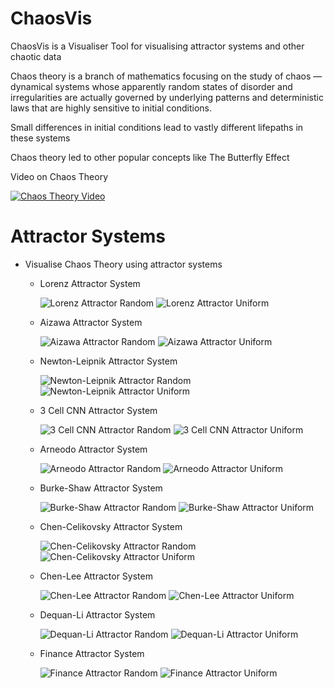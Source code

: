 # ChaosVis
 ChaosVis is a Visualiser Tool for visualising attractor systems and other chaotic data
 
 Chaos theory is a branch of mathematics focusing on the study of chaos — dynamical systems whose apparently random states of disorder and irregularities are actually governed by underlying patterns and deterministic laws that are highly sensitive to initial conditions.

 Small differences in initial conditions lead to vastly different lifepaths in these systems

 Chaos theory led to other popular concepts like The Butterfly Effect

 Video on Chaos Theory
   
 [![Chaos Theory Video](https://img.youtube.com/vi/fDek6cYijxI/0.jpg)](https://www.youtube.com/watch?v=fDek6cYijxI)

# Attractor Systems
   - Visualise Chaos Theory using attractor systems
      - Lorenz Attractor System

        ![Lorenz Attractor Random](GeneratedVisualisations/LorenzAttractor_Random.gif)
        ![Lorenz Attractor Uniform](GeneratedVisualisations/LorenzAttractor_Uniform.gif)

      - Aizawa Attractor System

        ![Aizawa Attractor Random](GeneratedVisualisations/AizawaAttractor_Random.gif)
        ![Aizawa Attractor Uniform](GeneratedVisualisations/AizawaAttractor_Uniform.gif)

      - Newton-Leipnik Attractor System

        ![Newton-Leipnik Attractor Random](GeneratedVisualisations/NewtonLeipnikAttractor_Random.gif)
        ![Newton-Leipnik Attractor Uniform](GeneratedVisualisations/NewtonLeipnikAttractor_Uniform.gif)

      - 3 Cell CNN Attractor System

        ![3 Cell CNN Attractor Random](GeneratedVisualisations/3CellCNNAttractor_Random.gif)
        ![3 Cell CNN Attractor Uniform](GeneratedVisualisations/3CellCNNAttractor_Uniform.gif)

      - Arneodo Attractor System

        ![Arneodo Attractor Random](GeneratedVisualisations/ArneodoAttractor_Random.gif)
        ![Arneodo Attractor Uniform](GeneratedVisualisations/ArneodoAttractor_Uniform.gif)

      - Burke-Shaw Attractor System

        ![Burke-Shaw Attractor Random](GeneratedVisualisations/BurkeShawAttractor_Random.gif)
        ![Burke-Shaw Attractor Uniform](GeneratedVisualisations/BurkeShawAttractor_Uniform.gif)

      - Chen-Celikovsky Attractor System

        ![Chen-Celikovsky Attractor Random](GeneratedVisualisations/ChenCelikovskyAttractor_Random.gif)
        ![Chen-Celikovsky Attractor Uniform](GeneratedVisualisations/ChenCelikovskyAttractor_Uniform.gif)

      - Chen-Lee Attractor System

        ![Chen-Lee Attractor Random](GeneratedVisualisations/ChenLeeAttractor_Random.gif)
        ![Chen-Lee Attractor Uniform](GeneratedVisualisations/ChenLeeAttractor_Uniform.gif)

      - Dequan-Li Attractor System

        ![Dequan-Li Attractor Random](GeneratedVisualisations/DequanLiAttractor_Random.gif)
        ![Dequan-Li Attractor Uniform](GeneratedVisualisations/DequanLiAttractor_Uniform.gif)

      - Finance Attractor System

        ![Finance Attractor Random](GeneratedVisualisations/FinanceAttractor_Random.gif)
        ![Finance Attractor Uniform](GeneratedVisualisations/FinanceAttractor_Uniform.gif)
